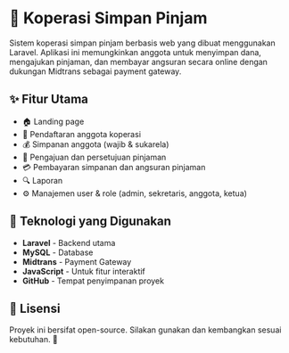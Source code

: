 # 🏦 Koperasi Simpan Pinjam

Sistem koperasi simpan pinjam berbasis web yang dibuat menggunakan Laravel. Aplikasi ini memungkinkan anggota untuk menyimpan dana, mengajukan pinjaman, dan membayar angsuran secara online dengan dukungan Midtrans sebagai payment gateway.

## ✨ Fitur Utama
- 🏠 Landing page
- 📌 Pendaftaran anggota koperasi
- 💰 Simpanan anggota (wajib & sukarela)
- 🏦 Pengajuan dan persetujuan pinjaman
- 💳 Pembayaran simpanan dan angsuran pinjaman
- 🔍 Laporan
- ⚙️ Manajemen user & role (admin, sekretaris, anggota, ketua)

## 🚀 Teknologi yang Digunakan
- **Laravel** - Backend utama
- **MySQL** - Database
- **Midtrans** - Payment Gateway
- **JavaScript** - Untuk fitur interaktif
- **GitHub** - Tempat penyimpanan proyek

## 📜 Lisensi
Proyek ini bersifat open-source. Silakan gunakan dan kembangkan sesuai kebutuhan. 🚀
